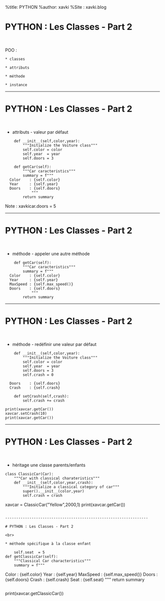 %title: PYTHON
%author: xavki
%Site : xavki.blog


# PYTHON : Les Classes - Part 2


<br>

POO : 

	* classes

	* attributs

	* méthode

	* instance

-----------------------------------------------------------------

# PYTHON : Les Classes - Part 2

<br>

* attributs - valeur par défaut

```
    def __init__(self,color,year):
        """Initialize the Voiture class"""
        self.color = color
        self.year  = year
        self.doors = 3
```

```
    def getCar(self):
        """Car caracteristics"""
        summary = f"""
  Color    : {self.color}
  Year     : {self.year}
  Doors    : {self.doors}
            """
        return summary
```

Note : xavkicar.doors = 5

-----------------------------------------------------------------

# PYTHON : Les Classes - Part 2

<br>

* méthode - appeler une autre méthode

```
    def getCar(self):
        """Car caracteristics"""
        summary = f"""
  Color    : {self.color}
  Year     : {self.year}
  MaxSpeed : {self.max_speed()}
  Doors    : {self.doors}
            """
        return summary
```


-----------------------------------------------------------------

# PYTHON : Les Classes - Part 2

<br>

* méthode - redéfinir une valeur par défaut

```
    def __init__(self,color,year):
        """Initialize the Voiture class"""
        self.color = color
        self.year  = year
        self.doors = 3
        self.crash = 0
```

```
  Doors    : {self.doors}
  Crash    : {self.crash}
```

```
    def setCrash(self,crash):
        self.crash += crash
```

```
print(xavcar.getCar())
xavcar.setCrash(10)
print(xavcar.getCar())
```

-----------------------------------------------------------------

# PYTHON : Les Classes - Part 2

<br>

* héritage une classe parents/enfants

```
class ClassicCar(Car):
    """Car with classical charateristics"""
    def __init__(self,color,year,crash):
        """Initialize a classical category of car"""
        super().__init__(color,year)
        self.crash = crash
```
xavcar = ClassicCar("Yellow",2000,1)
print(xavcar.getCar())
```

-----------------------------------------------------------------

# PYTHON : Les Classes - Part 2

<br>

* méthode spécifique à la classe enfant

```
        self.seat  = 5
    def getClassicCar(self):
        """Classical Car characteristics"""
        summary = f"""
  Color    : {self.color}
  Year     : {self.year}
  MaxSpeed : {self.max_speed()}
  Doors    : {self.doors}
  Crash    : {self.crash}
  Seat     : {self.seat}
            """
        return summary
```

```
print(xavcar.getClassicCar())
```
